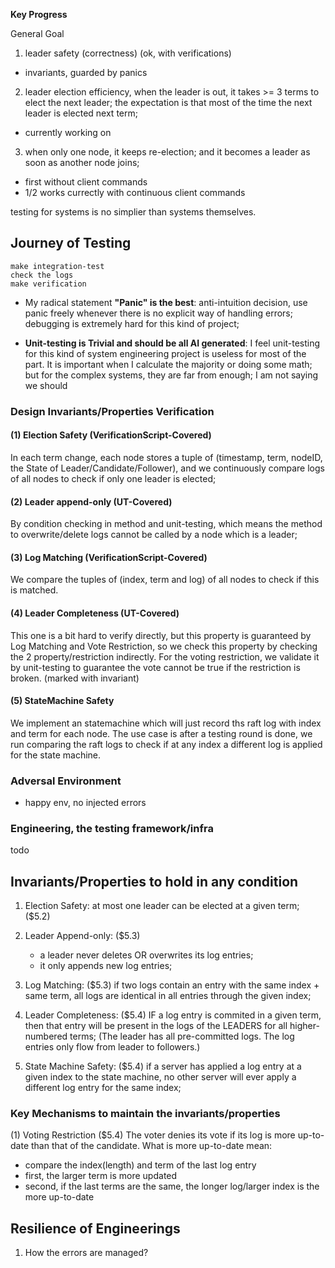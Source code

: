 
**Key Progress**

General Goal
1. leader safety (correctness)  (ok, with verifications)
 - invariants, guarded by panics
2. leader election efficiency, when the leader is out, it takes >= 3 terms to elect the next leader; the expectation is that most of the time the next leader is elected next term;
- currently working on
3. when only one node, it keeps re-election; and it becomes a leader as soon as another node joins;

- first without client commands
- 1/2 works currectly with continuous client commands 

testing for systems is no simplier than systems themselves.

## Journey of Testing
```
make integration-test
check the logs
make verification
```

- My radical statement **"Panic" is the best**: anti-intuition decision, use panic freely whenever there is no explicit way of handling errors; debugging is extremely hard for this kind of project;

- **Unit-testing is Trivial and should be all AI generated**: 
I feel unit-testing for this kind of system engineering project is useless for most of the part. It is important when I calculate the majority or doing some math; but for the complex systems, they are far from enough; I am not saying we should 



### Design Invariants/Properties Verification

#### (1) Election Safety (VerificationScript-Covered)
In each term change, each node stores a tuple of (timestamp, term, nodeID, the State of Leader/Candidate/Follower),
and we continuously compare logs of all nodes to check if only one leader is elected;

#### (2) Leader append-only (UT-Covered)
By condition checking in method and unit-testing, which means the method to overwrite/delete logs cannot be called
by a node which is a leader;

#### (3) Log Matching (VerificationScript-Covered)
We compare the tuples of (index, term and log) of all nodes to check if this is matched.

#### (4) Leader Completeness (UT-Covered)
This one is a bit hard to verify directly, but this property is guaranteed by Log Matching and Vote Restriction,
so we check this property by checking the 2 property/restriction indirectly.
For the voting restriction, we validate it by unit-testing to guarantee the vote cannot be true if the restriction is broken.
(marked with invariant)

#### (5) StateMachine Safety
We implement an statemachine which will just record ths raft log with index and term for each node.
The use case is after a testing round is done, we run comparing
the raft logs to check if at any index a different log is applied for the state machine.

### Adversal Environment
- happy env, no injected errors

### Engineering, the testing framework/infra
todo

## Invariants/Properties to hold in any condition

1. Election Safety:
at most one leader can be elected at a given term; ($5.2)

2. Leader Append-only: ($5.3)
    - a leader never deletes OR overwrites its log entries;
    - it only appends new log entries;

3. Log Matching: ($5.3)
if two logs contain an entry with the same index + same term, 
all logs are identical in all entries through the given index;

4. Leader Completeness: ($5.4)
IF a log entry is commited in a given term,
then that entry will be present in the logs of the LEADERS for all higher-numbered terms;
(The leader has all pre-committed logs. The log entries only flow from leader to followers.)

5. State Machine Safety: ($5.4)
if a server has applied a log entry at a given index to the state machine, 
no other server will ever apply a different log entry for the same index; 

### Key Mechanisms to maintain the invariants/properties

(1) Voting Restriction ($5.4)
The voter denies its vote if its log is more up-to-date than that of the candidate.
What is more up-to-date mean:
- compare the index(length) and term of the last log entry
- first, the larger term is more updated
- second, if the last terms are the same, the longer log/larger index is the more up-to-date

## Resilience of Engineerings 

1) How the errors are managed?